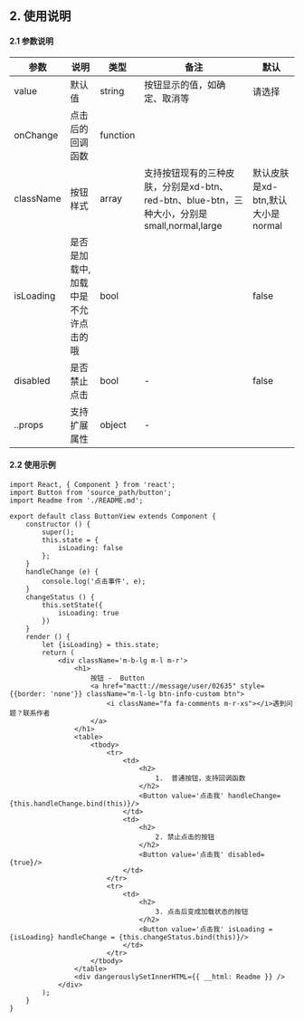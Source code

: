 ## 2. 使用说明

#### 2.1 参数说明

| 参数        | 说明           | 类型         |  备注       |   默认       |  
| ------------ | ------------- | ------------ | ------------  |------------  |
| value   | 默认值    | string       |  按钮显示的值，如确定、取消等   |   请选择  |
| onChange       | 点击后的回调函数    | function       |  |     |
| className | 按钮样式 | array | 支持按钮现有的三种皮肤，分别是xd-btn、red-btn、blue-btn，三种大小，分别是 small,normal,large| 默认皮肤是xd-btn,默认大小是normal | 
| isLoading       | 是否是加载中,加载中是不允许点击的哦   | bool       |    |  false   |
| disabled       |  是否禁止点击    |    bool    | -    |   false  |
| ..props | 支持扩展属性 | object | - |



#### 2.2 使用示例
	
	import React, { Component } from 'react';
	import Button from 'source_path/button';
	import Readme from './README.md';

	export default class ButtonView extends Component {
	    constructor () {
	        super();
	        this.state = {
	            isLoading: false
	        };
	    }
	    handleChange (e) {
	        console.log('点击事件', e);
	    }
	    changeStatus () {
	        this.setState({
	            isLoading: true
	        })
	    }
	    render () {
	        let {isLoading} = this.state;
	        return (
	            <div className='m-b-lg m-l m-r'>
	                <h1>
	                    按钮 -  Button
	                    <a href="mactt://message/user/02635" style={{border: 'none'}} className="m-l-lg btn-info-custom btn">
	                        <i className="fa fa-comments m-r-xs"></i>遇到问题？联系作者
	                    </a>
	                </h1>
	                <table>
	                    <tbody>
	                        <tr>
	                            <td>
	                                <h2>
	                                    1.  普通按钮，支持回调函数
	                                </h2>
	                                <Button value='点击我' handleChange={this.handleChange.bind(this)}/>
	                            </td>
	                            <td>
	                                <h2>
	                                    2. 禁止点击的按钮
	                                </h2>
	                                <Button value='点击我' disabled={true}/>
	                            </td>
	                        </tr>
	                        <tr>
	                            <td>
	                                <h2>
	                                    3. 点击后变成加载状态的按钮
	                                </h2>
	                                <Button value='点击我' isLoading = {isLoading} handleChange = {this.changeStatus.bind(this)}/>
	                            </td>
	                        </tr>
	                    </tbody>
	                </table>
	                <div dangerouslySetInnerHTML={{ __html: Readme }} />
	            </div>
	        );
	    }
	}